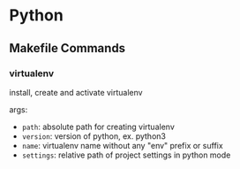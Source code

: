 # Python

## Makefile Commands

### virtualenv

install, create and activate virtualenv

args:

- `path`: absolute path for creating virtualenv
- `version`: version of python, ex. python3
- `name`: virtualenv name without any "env" prefix or suffix
- `settings`: relative path of project settings in python mode
